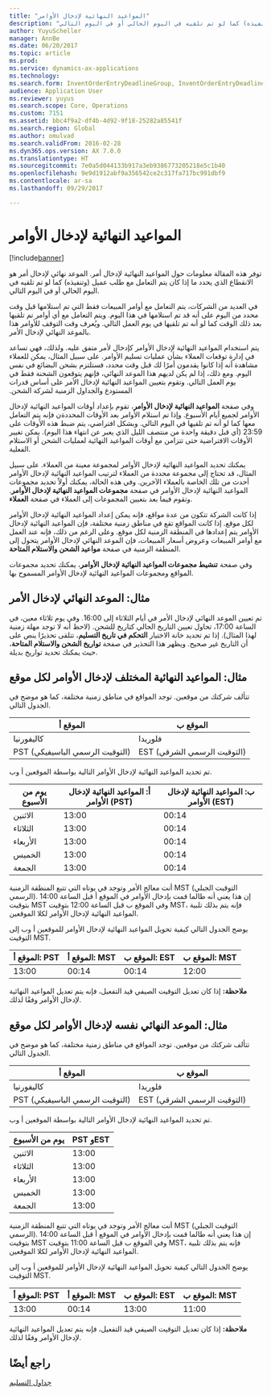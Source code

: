 ```yaml
---
title: "المواعيد النهائية لإدخال الأوامر"
description: "توفر هذه المقالة معلومات حول المواعيد النهائية لإدخال أمر. الموعد نهائي لإدخال أمر هو الانقطاع الذي يحدد ما إذا كان يتم التعامل مع طلب عميل (وتنفيذه) كما لو تم تلقيه في اليوم الحالي أو في اليوم التالي."
author: YuyuScheller
manager: AnnBe
ms.date: 06/20/2017
ms.topic: article
ms.prod: 
ms.service: dynamics-ax-applications
ms.technology: 
ms.search.form: InventOrderEntryDeadlineGroup, InventOrderEntryDeadlineParameters, InventOrderEntryDeadlineTable
audience: Application User
ms.reviewer: yuyus
ms.search.scope: Core, Operations
ms.custom: 7151
ms.assetid: bbc4f9a2-df4b-4d92-9f18-25282a85541f
ms.search.region: Global
ms.author: omulvad
ms.search.validFrom: 2016-02-28
ms.dyn365.ops.version: AX 7.0.0
ms.translationtype: HT
ms.sourcegitcommit: 7e0a5d044133b917a3eb9386773205218e5c1b40
ms.openlocfilehash: 9e9d1912abf9a356542ce2c317fa717bc991dbf9
ms.contentlocale: ar-sa
ms.lasthandoff: 09/29/2017

---
```


# <a name="order-entry-deadlines"></a>المواعيد النهائية لإدخال الأوامر

[!include[banner](../includes/banner.md)]


توفر هذه المقالة معلومات حول المواعيد النهائية لإدخال أمر. الموعد نهائي لإدخال أمر هو الانقطاع الذي يحدد ما إذا كان يتم التعامل مع طلب عميل (وتنفيذه) كما لو تم تلقيه في اليوم الحالي أو في اليوم التالي.

في العديد من الشركات، يتم التعامل مع أوامر المبيعات فقط التي تم استلامها قبل وقت محدد من اليوم على أنه قد تم استلامها في هذا اليوم. ويتم التعامل مع أي أوامر تم تلقيها بعد ذلك الوقت كما لو أنه تم تلقيها في يوم العمل التالي. ويُعرف وقت التوقف للأوامر هذا بالموعد النهائي لإدخال الأمر.  

يتم استخدام المواعيد النهائية لإدخال الأوامر كإدخال لأمر متفق عليه. ولذلك، فهي تساعد في إدارة توقعات العملاء بشأن عمليات تسليم الأوامر. على سبيل المثال، يمكن للعملاء مشاهدة أنه إذا كانوا يقدمون أمرًا لك قبل وقت محدد، فستلتزم بشحن البضائع في نفس اليوم. ‏‫ومع ذلك، إذا لم يكن لديهم هذا الموعد النهائي، فإنهم يتوقعون الشحنة فقط في يوم العمل التالي. وتقوم بتعيين المواعيد النهائية لإدخال الأمر على أساس قدرات المستودع والجداول الزمنية لشركة الشحن.‬  

وفي صفحة **المواعيد النهائية لإدخال الأوامر‬**، تقوم بإعداد أوقات المواعيد النهائية لإدخال الأوامر لجميع أيام الأسبوع. وإذا تم استلام الأوامر بعد الأوقات المحددةن فإنه يتم التعامل معها كما لو أنه تم تلقيها في اليوم التالي. وبشكل افتراضي، يتم ضبط هذه الأوقات على 23:59 (أي قبل دقيقة واحدة من منتصف الليل الذي يعبر عن انتهاء هذا اليوم). يمكن تغيير الأوقات الافتراضية حتى تتزامن مع أوقات المواعيد النهائية لعمليات الشحن أو الاستلام الفعلية.  

يمكنك تحديد المواعيد النهائية لإدخال الأوامر لمجموعة معينة من العملاء. على سبيل المثال، قد تحتاج إلى مجموعة محددة من العملاء لترتيب المواعيد النهائية لإدخال الأوامر أحدث من تلك الخاصة بالعملاء الآخرين. وفي هذه الحالة، يمكنك أولاً تحديد مجموعات المواعيد النهائية لإدخال الأوامر في صفحة **مجموعات المواعيد النهائية لإدخال الأوامر**. وتقوم فيما بعد بتعيين المجموعات إلى العملاء في صفحة **العملاء**.  

إذا كانت الشركة تتكون من عدة مواقع، فإنه يمكن إعداد المواعيد النهائية لإدخال الأوامر لكل موقع. إذا كانت المواقع تقع في مناطق زمنية مختلفة، فإن المواعيد النهائية لإدخال الأوامر يتم إعدادها في المنطقة الزمنية لكل موقع. وعلى الرغم من ذلك، فإنه عند العمل مع أوامر المبيعات وعروض أسعار المبيعات، فإن الموعد النهائي لإدخال الأوامر يتحول إلى المنطقة الزمنية في صفحة **مواعيد الشحن والاستلام المتاحة**.  

وفي صفحة **تنشيط مجموعات المواعيد النهائية لإدخال الأوامر**، يمكنك تحديد مجموعات المواقع ومجموعات المواعيد النهائية لإدخال الأوامر المسموح بها.

## <a name="example-order-entry-deadline"></a>مثال: الموعد النهائي لإدخال الأمر
تم تعيين الموعد النهائي لإدخال الأمر في أيام الثلاثاء إلى 16:00. وفي يوم ثلاثاء معين، في الساعة 17:00، تحاول تعيين التاريخ الحالي كتاريخ للشحن. ‏‫(لاحظ أنه لا توجد مهلة زمنية لهذا المثال).‬ إذا تم تحديد خانة الاختيار **التحكم في تاريخ التسليم**، تتلقى تحذيرًا ينص على أن التاريخ غير صحيح. ويظهر هذا التحذير في صفحة **تواريخ الشحن والاستلام المتاحة**، حيث يمكنك تحديد تواريخ بديلة.

## <a name="example-different-order-entry-deadlines-per-site"></a>مثال: المواعيد النهائية المختلف لإدخال الأوامر لكل موقع
تتألف شركتك من موقعين. توجد المواقع في مناطق زمنية مختلفة، كما هو موضح في الجدول التالي.

| الموقع أ                      | الموقع ب                      |
|-----------------------------|-----------------------------|
| كاليفورنيا                  | فلوريدا                     |
| PST (التوقيت الرسمي الباسيفيكي) | EST (التوقيت الرسمي الشرقي) |

تم تحديد المواعيد النهائية لإدخال الأوامر التالية بواسطة الموقعين أ وب.

| يوم من الأسبوع             | أ: المواعيد النهائية لإدخال الأوامر (PST) | ب: المواعيد النهائية لإدخال الأوامر (EST) |
|-----------------------------|--------------------------------|--------------------------------|
| الاثنين                      | 13:00                          | 00:14                          |
| الثلاثاء                     | 13:00                          | 00:14                          |
| الأربعاء                   | 13:00                          | 00:14                          |
| الخميس                    | 13:00                          | 00:14                          |
| الجمعة                      | 13:00                          | 00:14                          |

أنت معالج الأمر وتوجد في يوتاه التي تتبع المنطقة الزمنية MST (التوقيت الجبلي الرسمي). إن هذا يعني أنه طالما قمت بإدخال الأوامر في الموقع أ قبل الساعة 14:00 بتوقيت MST وفي الموقع ب قبل الساعة 12:00 بتوقيت MST، فإنه يتم بذلك تلبية المواعيد النهائية لإدخال الأوامر لكلا الموقعين.  

يوضح الجدول التالي كيفية تحويل المواعيد النهائية لإدخال الأوامر للموقعين أ وب إلى التوقيت MST.

| الموقع أ: PST         | الموقع أ: MST        | الموقع ب: EST           | الموقع ب: MST        |
|---------------------|--------------------|-----------------------|--------------------|
| 13:00               | 00:14              | 00:14                 | 12:00              |

**ملاحظة:** إذا كان تعديل التوقيت الصيفي قيد التفعيل، فإنه يتم تعديل المواعيد النهائية لإدخال الأوامر وفقًا لذلك.

## <a name="example-same-order-entry-deadline-per-site"></a>مثال: الموعد النهائي نفسه لإدخال الأوامر لكل موقع
تتألف شركتك من موقعين. توجد المواقع في مناطق زمنية مختلفة، كما هو موضح في الجدول التالي.

| الموقع أ                      | الموقع ب                      |
|-----------------------------|-----------------------------|
| كاليفورنيا                  | فلوريدا                     |
| PST (التوقيت الرسمي الباسيفيكي) | EST (التوقيت الرسمي الشرقي) |

تم تحديد المواعيد النهائية لإدخال الأوامر التالية بواسطة الموقعين أ وب.

| يوم من الأسبوع | PST وEST |
|-----------------|-------------|
| الاثنين          | 13:00       |
| الثلاثاء         | 13:00       |
| الأربعاء       | 13:00       |
| الخميس        | 13:00       |
| الجمعة          | 13:00       |

أنت معالج الأمر وتوجد في يوتاه التي تتبع المنطقة الزمنية MST (التوقيت الجبلي الرسمي). إن هذا يعني أنه طالما قمت بإدخال الأوامر في الموقع أ قبل الساعة 14:00 بتوقيت MST وفي الموقع ب قبل الساعة 11:00 بتوقيت MST، فإنه يتم بذلك تلبية المواعيد النهائية لإدخال الأوامر لكلا الموقعين. 

يوضح الجدول التالي كيفية تحويل المواعيد النهائية لإدخال الأوامر للموقعين أ وب إلى التوقيت MST.

| الموقع أ: PST         | الموقع أ: MST        | الموقع ب: EST           | الموقع ب: MST        |
|---------------------|--------------------|-----------------------|--------------------|
| 13:00               | 00:14              | 13:00                 | 11:00              |

**ملاحظة:** إذا كان تعديل التوقيت الصيفي قيد التفعيل، فإنه يتم تعديل المواعيد النهائية لإدخال الأوامر وفقًا لذلك.

<a name="see-also"></a>راجع أيضًا
--------

[جداول التسليم](delivery-schedules.md)




